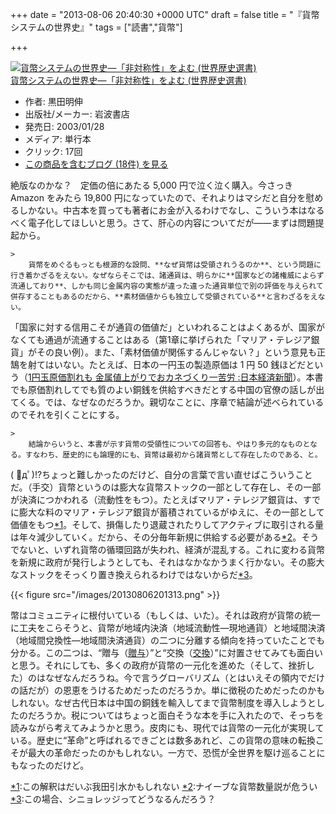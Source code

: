 
+++
date = "2013-08-06 20:40:30 +0000 UTC"
draft = false
title = "『貨幣システムの世界史』"
tags = ["読書","貨幣"]

+++
<div class="hatena-asin-detail"><a href="http://www.amazon.co.jp/exec/obidos/ASIN/4000268414/bestylesnet-22/"><img src="https://images-fe.ssl-images-amazon.com/images/I/514BPVYTABL._SL160_.jpg" class="hatena-asin-detail-image" alt="貨幣システムの世界史―「非対称性」をよむ (世界歴史選書)" title="貨幣システムの世界史―「非対称性」をよむ (世界歴史選書)"/></a><div class="hatena-asin-detail-info"><a href="http://www.amazon.co.jp/exec/obidos/ASIN/4000268414/bestylesnet-22/">貨幣システムの世界史―「非対称性」をよむ (世界歴史選書)</a><ul><li><span class="hatena-asin-detail-label">作者:</span> 黒田明伸</li><li><span class="hatena-asin-detail-label">出版社/メーカー:</span> 岩波書店</li><li><span class="hatena-asin-detail-label">発売日:</span> 2003/01/28</li><li><span class="hatena-asin-detail-label">メディア:</span> 単行本</li><li> <span class="hatena-asin-detail-label">クリック</span>: 17回</li><li><a href="http://d.hatena.ne.jp/asin/4000268414/bestylesnet-22" target="_blank">この商品を含むブログ (18件) を見る</a></li></ul></div><div class="hatena-asin-detail-foot"></div></div>絶版なのかな？　定価の倍にあたる 5,000 円で泣く泣く購入。今さっき Amazon をみたら 19,800 円になっていたので、それよりはマシだと自分を慰めるしかない。中古本を買っても著者にお金が入るわけでなし、こういう本はなるべく電子化してほしいと思う。さて、肝心の内容についてだが――まずは問題提起から。

    >
        貨幣をめぐるもっとも根源的な設問、**なぜ貨幣は受領されうるのか**、という問題に行き着かざるをえない。なぜならそこでは、諸通貨は、明らかに**国家などの諸権威によらず流通しており**、しかも同じ金属内容の実態が違った違った通貨単位で別の評価を与えられて併存することもあるのだから、**素材価値からも独立して受領されている**と言わざるをえない。

    
「国家に対する信用こそが通貨の価値だ」といわれることはよくあるが、国家がなくても通過が流通することはある（第1章に挙げられた「マリア・テレジア銀貨」がその良い例）。また、「素材価値が関係するんじゃない？」という意見も正鵠を射てはいない。たとえば、日本の一円玉の製造原価は 1 円 50 銭ほどだという（<a href="http://www.nikkei.com/article/DGXNASDJ1900X_R20C11A5000000/">1円玉原価割れも 金属値上がりでおカネづくり一苦労 :日本経済新聞</a>）。本書でも原価割れしてでも質のよい銅銭を供給すべきだとする中国の官僚の話しが出てくる。では、なぜなのだろうか。親切なことに、序章で結論が述べられているのでそれを引くことにする。

    >
        結論からいうと、本書が示す貨幣の受領性についての回答も、やはり多元的なものとなる。すなわち、歴史的にも論理的にも、貨幣は最初から諸貨幣として存在したのである、と。

    
( ﾟдﾟ)!?ちょっと難しかったのだけど、自分の言葉で言い直せばこういうことだ。（手交）貨幣というのは膨大な貨幣ストックの一部として存在し、その一部が決済につかわれる（流動性をもつ）。たとえばマリア・テレジア銀貨は、すでに膨大な料のマリア・テレジア銀貨が蓄積されているがゆえに、その一部として価値をもつ<a href="#f-7901c766" name="fn-7901c766" title="この解釈はだいぶ我田引水かもしれない">*1</a>。そして、損傷したり退蔵されたりしてアクティブに取引される量は年々減少していく。だから、その分毎年新規に供給する必要がある<a href="#f-682641e9" name="fn-682641e9" title="ナイーブな貨幣数量説が危うい">*2</a>。そうでないと、いずれ貨幣の循環回路が失われ、経済が混乱する。これに変わる貨幣を新規に政府が発行しようとしても、それはなかなかうまく行かない。その膨大なストックをそっくり置き換えられるわけではないからだ<a href="#f-cf4e87b0" name="fn-cf4e87b0" title="この場合、シニョレッジってどうなるんだろう？">*3</a>。

{{< figure src="/images/20130806201313.png"  >}}

幣はコミュニティに根付いている（もしくは、いた）。それは政府が貨幣の統一に工夫をこらそうと、貨幣が地域内決済（地域流動性―現地通貨）と地域間決済（地域間兌換性―地域間決済通貨）の二つに分離する傾向を持っていたことでも分かる。この二つは、“贈与（<a href="https://blog.daruyanagi.jp/category/%E8%B4%88%E4%B8%8E">贈与</a>）”と“交換（<a href="https://blog.daruyanagi.jp/category/%E4%BA%A4%E6%8F%9B">交換</a>）”に対置させてみても面白いと思う。それにしても、多くの政府が貨幣の一元化を進めた（そして、挫折した）のはなぜなんだろうね。今で言うグローバリズム（とはいえその領内でだけの話だが）の恩恵をうけるためだったのだろうか。単に徴税のためだったのかもしれない。なぜ古代日本は中国の銅銭を輸入してまで貨幣制度を導入しようとしたのだろうか。税についてはちょっと面白そうな本を手に入れたので、そっちを読みながら考えてみようかと思う。皮肉にも、現代では貨幣の一元化が実現している。歴史に“革命”と呼ばれるできごとは数多あれど、この貨幣の意味の転換こそが最大の革命だったのかもしれない。一方で、恐慌が全世界を駆け巡ることにもなったのだけど。
<div class="footnote">
<a href="#fn-7901c766" name="f-7901c766" class="footnote-number">*1</a><span class="footnote-delimiter">:</span><span class="footnote-text">この解釈はだいぶ我田引水かもしれない</span>
<a href="#fn-682641e9" name="f-682641e9" class="footnote-number">*2</a><span class="footnote-delimiter">:</span><span class="footnote-text">ナイーブな貨幣数量説が危うい</span>
<a href="#fn-cf4e87b0" name="f-cf4e87b0" class="footnote-number">*3</a><span class="footnote-delimiter">:</span><span class="footnote-text">この場合、シニョレッジってどうなるんだろう？</span>
</div>

